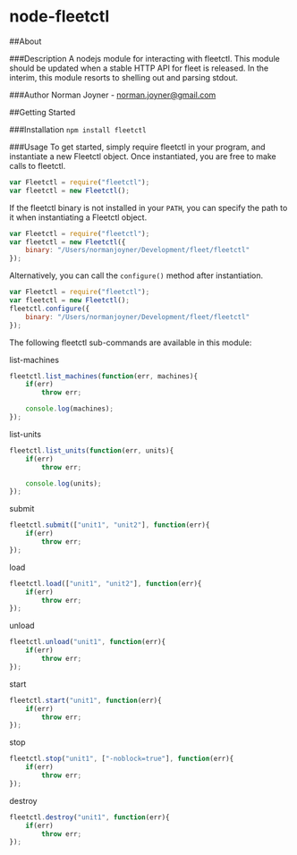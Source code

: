 node-fleetctl
====================

##About

###Description
A nodejs module for interacting with fleetctl. This module should be updated when a stable HTTP API for fleet is released. In the interim, this module resorts to shelling out and parsing stdout.

###Author
Norman Joyner - norman.joyner@gmail.com

##Getting Started

###Installation
```npm install fleetctl```

###Usage
To get started, simply require fleetctl in your program, and instantiate a new Fleetctl object. Once instantiated, you are free to make calls to fleetctl.
```javascript
var Fleetctl = require("fleetctl");
var fleetctl = new Fleetctl();
```

If the fleetctl binary is not installed in your ```PATH```, you can specify the path to it when instantiating a Fleetctl object.
```javascript
var Fleetctl = require("fleetctl");
var fleetctl = new Fleetctl({
    binary: "/Users/normanjoyner/Development/fleet/fleetctl"
});
```

Alternatively, you can call the ```configure()``` method after instantiation.
```javascript
var Fleetctl = require("fleetctl");
var fleetctl = new Fleetctl();
fleetctl.configure({
    binary: "/Users/normanjoyner/Development/fleet/fleetctl"
});
```

The following fleetctl sub-commands are available in this module:

list-machines
```javascript
fleetctl.list_machines(function(err, machines){
    if(err)
        throw err;

    console.log(machines);
});
```

list-units
```javascript
fleetctl.list_units(function(err, units){
    if(err)
        throw err;

    console.log(units);
});
```

submit
```javascript
fleetctl.submit(["unit1", "unit2"], function(err){
    if(err)
        throw err;
});
```

load
```javascript
fleetctl.load(["unit1", "unit2"], function(err){
    if(err)
        throw err;
});
```

unload
```javascript
fleetctl.unload("unit1", function(err){
    if(err)
        throw err;
});
```

start
```javascript
fleetctl.start("unit1", function(err){
    if(err)
        throw err;
});
```

stop
```javascript
fleetctl.stop("unit1", ["-noblock=true"], function(err){
    if(err)
        throw err;
});
```

destroy
```javascript
fleetctl.destroy("unit1", function(err){
    if(err)
        throw err;
});
```
